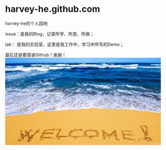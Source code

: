 harvey-he.github.com
====================

harvey-he的个人园地

issue：是我的Blog，记录所学、所思、所做；

lab：  是我的实验室，这里是我工作中，学习中所写的Demo；



最后还是要感谢Github！谢谢！
![Alt text](assets/welcome.jpg)
